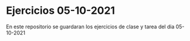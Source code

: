 # Ejercicios 05-10-2021
En este repositorio se guardaran los ejercicios de clase y tarea del dia 05-10-2021